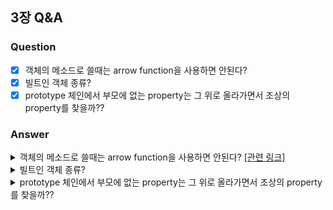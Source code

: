 ## 3장 Q&A

### Question

- [x] 객체의 메소드로 쓸때는 arrow function을 사용하면 안된다?
- [x] 빌트인 객체 종류?
- [x] prototype 체인에서 부모에 없는 property는 그 위로 올라가면서 조상의 property를 찾을까??

### Answer

<details>
  <summary>객체의 메소드로 쓸때는 arrow function을 사용하면 안된다? <a href="https://developer.mozilla.org/ko/docs/Web/JavaScript/Reference/Functions/Arrow_functions#:~:text=this%EB%82%98%20super%EC%97%90%20%EB%8C%80%ED%95%9C%20%EB%B0%94%EC%9D%B8%EB%94%A9%EC%9D%B4%20%EC%97%86%EA%B3%A0%2C%20methods%20%EB%A1%9C%20%EC%82%AC%EC%9A%A9%EB%90%A0%20%EC%88%98%20%EC%97%86%EC%8A%B5%EB%8B%88%EB%8B%A4">[관련 링크]</a>  </summary><br/>  
  <div>
    <p>&ensp;&ensp;해결: <a href="https://enchanting-sunstone-014.notion.site/Arrow-Function-ce55d4aa370c4572a3d9da2d32165f67">정리 링크</a></p>   
  </div> 
</details>

<details>
<summary>빌트인 객체 종류?<br/></summary><br/>
    <div>
        <p>&ensp;&ensp;해결: <a href="https://poiemaweb.com/js-built-in-object">링크</a></p> 
        
   </div> 
</details>

<details>
<summary>prototype 체인에서 부모에 없는 property는 그 위로 올라가면서 조상의 property를 찾을까??<br/></summary><br/>
    <div>
        <p>&ensp;&ensp;해결:</p>
        <p>그렇다. 부모에 없으면 조상을 타고 올라가며 property를 찾아서 가져온다.</p>
        <img src="https://user-images.githubusercontent.com/49175629/166649307-ea88a975-e5e5-4f94-ad76-1323a5f7a2fb.png"/>
        <p>아부지와 할아버지가 같은 key에 대한 값을 가지고 있으면 아부지 (가까운 조상) 따른다</p>
        <img src="https://user-images.githubusercontent.com/49175629/166649507-a811a215-624e-40d5-a3ca-31f0643ced0f.png" />
   </div> 
</details>
